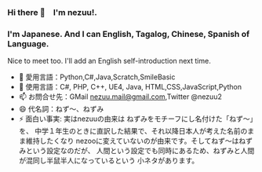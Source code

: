 ### Hi there 👋　I'm nezuu!.
### I'm Japanese. And I can English, Tagalog, Chinese, Spanish of Language.
Nice to meet too.
I'll add an English self-introduction next time.

- 🔭 愛用言語：Python,C#,Java,Scratch,SmileBasic
- 🌱 使用言語：C#, PHP, C++, UE4, Java, HTML,CSS,JavaScript,Python
- 📫 お問合せ先：GMail nezuu.mail@gmail.com,Twitter @nezuu2
- 😄 代名詞：ねず～、ねずみ
- ⚡ 面白い事実: 実はnezuuの由来は ねずみをモチーフにし名付けた「ねず～」を、
中学１年生のときに直訳した結果で、それ以降日本人が考えた名前のまま維持したくなり
nezooに変えていないのが由来です。そしてねず～はねずみという設定なのだが、
人間という設定でも同時にあるため、ねずみと人間が混同し半鼠半人になっているという
小ネタがあります。
